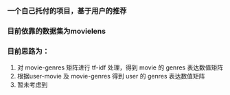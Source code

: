 ### 一个自己托付的项目，基于用户的推荐

### 目前依靠的数据集为movielens

### 目前思路为：
1. 对 movie-genres 矩阵进行 tf-idf 处理，得到 movie 的 genres 表达数值矩阵
2. 根据user-movie 及 movie-genres 得到 user 的 genres 表达数值矩阵
3. 暂未考虑到
